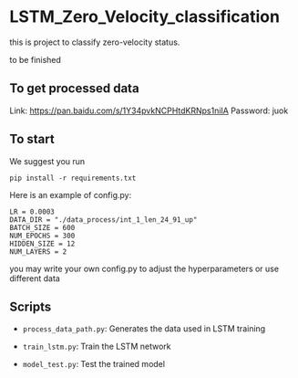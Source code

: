 # LSTM_Zero_Velocity_classification

this is project to classify zero-velocity status.

to be finished

## To get processed data

Link: https://pan.baidu.com/s/1Y34pvkNCPHtdKRNps1niIA   Password: juok

## To start

We suggest you run 

`pip install -r requirements.txt`

Here is an example of config.py:
```
LR = 0.0003
DATA_DIR = "./data_process/int_1_len_24_91_up"
BATCH_SIZE = 600
NUM_EPOCHS = 300
HIDDEN_SIZE = 12
NUM_LAYERS = 2
```

you may write your own config.py to adjust the hyperparameters or use different data
## Scripts

* `process_data_path.py`: Generates the data used in LSTM training

* `train_lstm.py`: Train the LSTM network

* `model_test.py`: Test the trained model